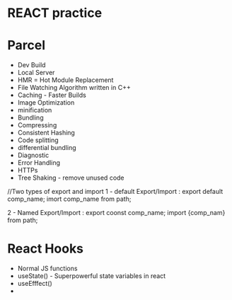 # REACT practice

# Parcel

- Dev Build
- Local Server
- HMR = Hot Module Replacement
- File Watching Algorithm written in C++
- Caching - Faster Builds
- Image Optimization
- minification
- Bundling
- Compressing
- Consistent Hashing
- Code splitting
- differential bundling
- Diagnostic
- Error Handling
- HTTPs
- Tree Shaking - remove unused code

//Two types of export and import
1 - default Export/Import
: export default comp_name;
imort comp_name from path;

2 - Named Export/Import
: export coonst comp_name;
import {comp_nam} from path;

# React Hooks

- Normal JS functions
- useState() - Superpowerful state variables in react
- useEfffect()
-

